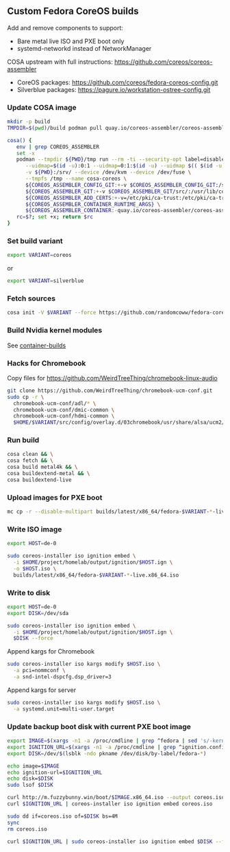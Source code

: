 ## Custom Fedora CoreOS builds

Add and remove components to support:

* Bare metal live ISO and PXE boot only
* systemd-networkd instead of NetworkManager

COSA upstream with full instructions: https://github.com/coreos/coreos-assembler

* CoreOS packages: https://github.com/coreos/fedora-coreos-config.git
* Silverblue packages: https://pagure.io/workstation-ostree-config.git

### Update COSA image

```bash
mkdir -p build
TMPDIR=$(pwd)/build podman pull quay.io/coreos-assembler/coreos-assembler:latest
```

```bash
cosa() {
   env | grep COREOS_ASSEMBLER
   set -x
   podman --tmpdir ${PWD}/tmp run --rm -ti --security-opt label=disable --privileged -w /srv \
      --uidmap=$(id -u):0:1 --uidmap=0:1:$(id -u) --uidmap $(( $(id -u) + 1 )):$(( $(id -u) + 1 )):55536 \
      -v ${PWD}:/srv/ --device /dev/kvm --device /dev/fuse \
      --tmpfs /tmp --name cosa-coreos \
      ${COREOS_ASSEMBLER_CONFIG_GIT:+-v $COREOS_ASSEMBLER_CONFIG_GIT:/srv/src/config/:ro} \
      ${COREOS_ASSEMBLER_GIT:+-v $COREOS_ASSEMBLER_GIT/src/:/usr/lib/coreos-assembler/:ro} \
      ${COREOS_ASSEMBLER_ADD_CERTS:+-v=/etc/pki/ca-trust:/etc/pki/ca-trust:ro} \
      ${COREOS_ASSEMBLER_CONTAINER_RUNTIME_ARGS} \
      ${COREOS_ASSEMBLER_CONTAINER:-quay.io/coreos-assembler/coreos-assembler:latest} "$@"
   rc=$?; set +x; return $rc
}
```

### Set build variant

```bash
export VARIANT=coreos
```

or

```bash
export VARIANT=silverblue
```

### Fetch sources

```bash
cosa init -V $VARIANT --force https://github.com/randomcoww/fedora-coreos-config-custom.git 
```

### Build Nvidia kernel modules

See [container-builds](https://github.com/randomcoww/container-builds/tree/master/nvidia-overlay)

### Hacks for Chromebook

Copy files for https://github.com/WeirdTreeThing/chromebook-linux-audio

```bash
git clone https://github.com/WeirdTreeThing/chromebook-ucm-conf.git
sudo cp -r \
  chromebook-ucm-conf/adl/* \
  chromebook-ucm-conf/dmic-common \
  chromebook-ucm-conf/hdmi-common \
  $HOME/$VARIANT/src/config/overlay.d/03chromebook/usr/share/alsa/ucm2/conf.d/
```

### Run build

```bash
cosa clean && \
cosa fetch && \
cosa build metal4k && \
cosa buildextend-metal && \
cosa buildextend-live
```

### Upload images for PXE boot

```bash
mc cp -r --disable-multipart builds/latest/x86_64/fedora-$VARIANT-*-live* m/boot/
```

### Write ISO image

```bash
export HOST=de-0

sudo coreos-installer iso ignition embed \
  -i $HOME/project/homelab/output/ignition/$HOST.ign \
  -o $HOST.iso \
  builds/latest/x86_64/fedora-$VARIANT-*-live.x86_64.iso
```

### Write to disk

```bash
export HOST=de-0
export DISK=/dev/sda

sudo coreos-installer iso ignition embed \
  -i $HOME/project/homelab/output/ignition/$HOST.ign \
  $DISK --force
```

Append kargs for Chromebook

```bash
sudo coreos-installer iso kargs modify $HOST.iso \
  -a pci=nommconf \
  -a snd-intel-dspcfg.dsp_driver=3
```

Append kargs for server

```bash
sudo coreos-installer iso kargs modify $HOST.iso \
  -a systemd.unit=multi-user.target
```

### Update backup boot disk with current PXE boot image

```bash
export IMAGE=$(xargs -n1 -a /proc/cmdline | grep ^fedora | sed 's/-kernel-x86_64$//')
export IGNITION_URL=$(xargs -n1 -a /proc/cmdline | grep ^ignition.config.url= | sed 's/ignition.config.url=//')
export DISK=/dev/$(lsblk -ndo pkname /dev/disk/by-label/fedora-*)

echo image=$IMAGE
echo ignition-url=$IGNITION_URL
echo disk=$DISK
sudo lsof $DISK
```

```bash
curl http://m.fuzzybunny.win/boot/$IMAGE.x86_64.iso --output coreos.iso
curl $IGNITION_URL | coreos-installer iso ignition embed coreos.iso

sudo dd if=coreos.iso of=$DISK bs=4M
sync
rm coreos.iso
```

```bash
curl $IGNITION_URL | sudo coreos-installer iso ignition embed $DISK --force
```